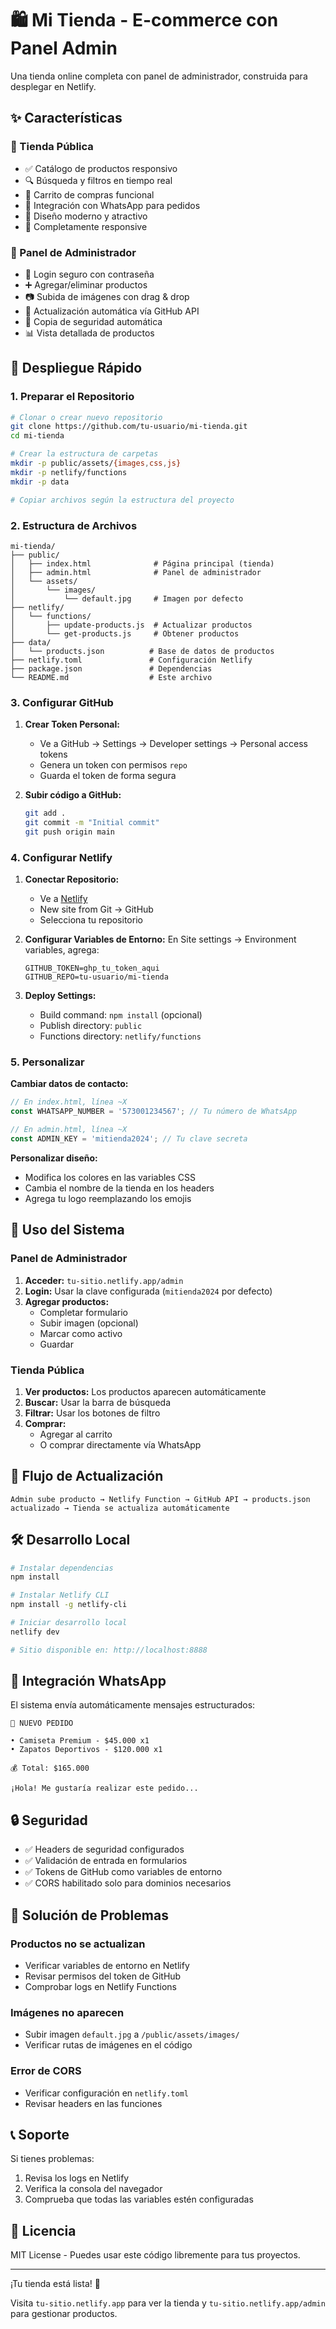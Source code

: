 # 🛍️ Mi Tienda - E-commerce con Panel Admin

Una tienda online completa con panel de administrador, construida para desplegar en Netlify.

## ✨ Características

### 🏪 Tienda Pública
- ✅ Catálogo de productos responsivo
- 🔍 Búsqueda y filtros en tiempo real  
- 🛒 Carrito de compras funcional
- 📱 Integración con WhatsApp para pedidos
- 🎨 Diseño moderno y atractivo
- 📱 Completamente responsive

### 🔧 Panel de Administrador
- 🔐 Login seguro con contraseña
- ➕ Agregar/eliminar productos
- 📷 Subida de imágenes con drag & drop
- 💾 Actualización automática vía GitHub API
- 🔄 Copia de seguridad automática
- 📊 Vista detallada de productos

## 🚀 Despliegue Rápido

### 1. Preparar el Repositorio

```bash
# Clonar o crear nuevo repositorio
git clone https://github.com/tu-usuario/mi-tienda.git
cd mi-tienda

# Crear la estructura de carpetas
mkdir -p public/assets/{images,css,js}
mkdir -p netlify/functions
mkdir -p data

# Copiar archivos según la estructura del proyecto
```

### 2. Estructura de Archivos

```
mi-tienda/
├── public/
│   ├── index.html              # Página principal (tienda)
│   ├── admin.html              # Panel de administrador
│   └── assets/
│       └── images/
│           └── default.jpg     # Imagen por defecto
├── netlify/
│   └── functions/
│       ├── update-products.js  # Actualizar productos
│       └── get-products.js     # Obtener productos  
├── data/
│   └── products.json          # Base de datos de productos
├── netlify.toml               # Configuración Netlify
├── package.json               # Dependencias
└── README.md                  # Este archivo
```

### 3. Configurar GitHub

1. **Crear Token Personal:**
   - Ve a GitHub → Settings → Developer settings → Personal access tokens
   - Genera un token con permisos `repo`
   - Guarda el token de forma segura

2. **Subir código a GitHub:**
   ```bash
   git add .
   git commit -m "Initial commit"
   git push origin main
   ```

### 4. Configurar Netlify

1. **Conectar Repositorio:**
   - Ve a [Netlify](https://netlify.com)
   - New site from Git → GitHub
   - Selecciona tu repositorio

2. **Configurar Variables de Entorno:**
   En Site settings → Environment variables, agrega:
   ```
   GITHUB_TOKEN=ghp_tu_token_aqui
   GITHUB_REPO=tu-usuario/mi-tienda
   ```

3. **Deploy Settings:**
   - Build command: `npm install` (opcional)
   - Publish directory: `public`
   - Functions directory: `netlify/functions`

### 5. Personalizar

**Cambiar datos de contacto:**
```javascript
// En index.html, línea ~X
const WHATSAPP_NUMBER = '573001234567'; // Tu número de WhatsApp

// En admin.html, línea ~X  
const ADMIN_KEY = 'mitienda2024'; // Tu clave secreta
```

**Personalizar diseño:**
- Modifica los colores en las variables CSS
- Cambia el nombre de la tienda en los headers
- Agrega tu logo reemplazando los emojis

## 🔧 Uso del Sistema

### Panel de Administrador

1. **Acceder:** `tu-sitio.netlify.app/admin`
2. **Login:** Usar la clave configurada (`mitienda2024` por defecto)
3. **Agregar productos:**
   - Completar formulario
   - Subir imagen (opcional)
   - Marcar como activo
   - Guardar

### Tienda Pública

1. **Ver productos:** Los productos aparecen automáticamente
2. **Buscar:** Usar la barra de búsqueda
3. **Filtrar:** Usar los botones de filtro
4. **Comprar:** 
   - Agregar al carrito
   - O comprar directamente vía WhatsApp

## 🔄 Flujo de Actualización

```
Admin sube producto → Netlify Function → GitHub API → products.json actualizado → Tienda se actualiza automáticamente
```

## 🛠️ Desarrollo Local

```bash
# Instalar dependencias
npm install

# Instalar Netlify CLI
npm install -g netlify-cli

# Iniciar desarrollo local
netlify dev

# Sitio disponible en: http://localhost:8888
```

## 📱 Integración WhatsApp

El sistema envía automáticamente mensajes estructurados:

```
🛒 NUEVO PEDIDO

• Camiseta Premium - $45.000 x1
• Zapatos Deportivos - $120.000 x1

💰 Total: $165.000

¡Hola! Me gustaría realizar este pedido...
```

## 🔒 Seguridad

- ✅ Headers de seguridad configurados
- ✅ Validación de entrada en formularios
- ✅ Tokens de GitHub como variables de entorno
- ✅ CORS habilitado solo para dominios necesarios

## 🐛 Solución de Problemas

### Productos no se actualizan
- Verificar variables de entorno en Netlify
- Revisar permisos del token de GitHub
- Comprobar logs en Netlify Functions

### Imágenes no aparecen
- Subir imagen `default.jpg` a `/public/assets/images/`
- Verificar rutas de imágenes en el código

### Error de CORS
- Verificar configuración en `netlify.toml`
- Revisar headers en las funciones

## 📞 Soporte

Si tienes problemas:

1. Revisa los logs en Netlify
2. Verifica la consola del navegador
3. Comprueba que todas las variables estén configuradas

## 📄 Licencia

MIT License - Puedes usar este código libremente para tus proyectos.

---

¡Tu tienda está lista! 🎉 

Visita `tu-sitio.netlify.app` para ver la tienda y `tu-sitio.netlify.app/admin` para gestionar productos.

